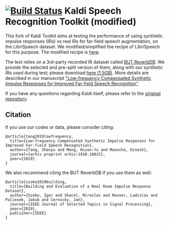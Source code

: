 [![Build Status](https://travis-ci.com/kaldi-asr/kaldi.svg?branch=master)](https://travis-ci.com/kaldi-asr/kaldi)
Kaldi Speech Recognition Toolkit (modified)
===========================================

This fork of Kaldi Toolkit aims at testing the performance of using synthetic impulse responses (IRs) vs real IRs for far-field speech augmentation, on the LibriSpeech dataset. We modified/simplified the recipe of LibriSpeech for this purpose. The modified recipe is [here](https://github.com/RoyJames/kaldi/blob/master/egs/librispeech/s5/run_rvb.sh).

The test relies on a 3rd-party recorded IR dataset called [BUT ReverbDB](https://speech.fit.vutbr.cz/software/but-speech-fit-reverb-database). We provide the selected and pre-split version of them, along with our synthetic IRs used during test; please download [here (1.5GB)](https://obj.umiacs.umd.edu/gammadata/dataset/eq/IRs_release.zip). More details are described in our manuscript ["Low-frequency Compensated Synthetic Impulse Responses for Improved Far-field Speech Recognition"](https://arxiv.org/abs/1910.10815).

If you have any questions regarding Kaldi itself, please refer to the [original repository](http://kaldi-asr.org/).

## Citation
If you use our codes or data, please consider citing:
```
@article{tang2019lowfrequency,
  title={Low-frequency Compensated Synthetic Impulse Responses for Improved Far-field Speech Recognition},
  author={Tang, Zhenyu and Meng, Hsien-Yu and Manocha, Dinesh},
  journal={arXiv preprint arXiv:1910.10815},
  year={2019}
}
```
We also recommend citing the BUT ReverbDB if you use them as well:
```
@article{szoke2019building,
  title={Building and Evaluation of a Real Room Impulse Response Dataset},
  author={Szoke, Igor and Skacel, Miroslav and Mosner, Ladislav and Paliesek, Jakub and Cernocky, Jan},
  journal={IEEE Journal of Selected Topics in Signal Processing},
  year={2019},
  publisher={IEEE}
}
```
